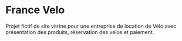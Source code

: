 # France Velo

Projet fictif de site vitrine pour une entreprise de location de Vélo 
avec présentation des produits, réservation des vélos et paiement.
